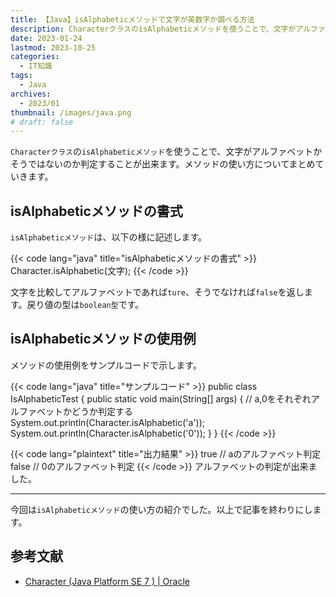 ```yaml
---
title: 【Java】isAlphabeticメソッドで文字が英数字か調べる方法
description: CharacterクラスのisAlphabeticメソッドを使うことで、文字がアルファベットかそうではないのか判定することが出来ます。メソッドの使い方についてまとめていきます。
date: 2023-01-24
lastmod: 2023-10-25
categories: 
  - IT知識
tags: 
  - Java
archives: 
  - 2023/01
thumbnail: /images/java.png
# draft: false
---
```


`Characterクラス`の`isAlphabeticメソッド`を使うことで、文字がアルファベットかそうではないのか判定することが出来ます。メソッドの使い方についてまとめていきます。

## isAlphabeticメソッドの書式

`isAlphabeticメソッド`は、以下の様に記述します。

{{< code lang="java" title="isAlphabeticメソッドの書式" >}}
Character.isAlphabetic(文字);
{{< /code >}}

文字を比較してアルファベットであれば`ture`、そうでなければ`false`を返します。戻り値の型は`boolean型`です。

## isAlphabeticメソッドの使用例

メソッドの使用例をサンプルコードで示します。

{{< code lang="java" title="サンプルコード" >}}
public class IsAlphabeticTest {
  public static void main(String[] args) {
    // a,0をそれぞれアルファベットかどうか判定する
    System.out.println(Character.isAlphabetic('a'));
    System.out.println(Character.isAlphabetic('0'));
  }
}
{{< /code >}}

{{< code lang="plaintext" title="出力結果" >}}
true // aのアルファベット判定
false // 0のアルファベット判定
{{< /code >}}
アルファベットの判定が出来ました。

* * *

今回は`isAlphabeticメソッド`の使い方の紹介でした。以上で記事を終わりにします。

## 参考文献

* [Character (Java Platform SE 7 ) | Oracle](https://docs.oracle.com/javase/jp/7/api/java/lang/Character.html)